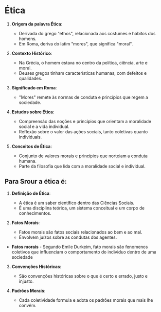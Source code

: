 # Ética

1. **Origem da palavra Ética**:
   - Derivada do grego "ethos", relacionada aos costumes e hábitos dos homens.
   - Em Roma, deriva do latim "mores", que significa "moral".

2. **Contexto Histórico**:
   - Na Grécia, o homem estava no centro da política, ciência, arte e moral.
   - Deuses gregos tinham características humanas, com defeitos e qualidades.

3. **Significado em Roma**:
   - "Mores" remete às normas de conduta e princípios que regem a sociedade.

4. **Estudos sobre Ética**:
   - Compreensão das noções e princípios que orientam a moralidade social e a vida individual.
   - Reflexão sobre o valor das ações sociais, tanto coletivas quanto individuais.

5. **Conceitos de Ética**:
   - Conjunto de valores morais e princípios que norteiam a conduta humana.
   - Parte da filosofia que lida com a moralidade social e individual.
  
## Para Srour a ética é:

1. **Definição de Ética**:
   - A ética é um saber científico dentro das Ciências Sociais.
   - É uma disciplina teórica, um sistema conceitual e um corpo de conhecimentos.

2. **Fatos Morais**:
   - Fatos morais são fatos sociais relacionados ao bem e ao mal.
   - Envolvem juízos sobre as condutas dos agentes.

* **Fatos morais** - Segundo Emile Durkeim, fato morais são fenomenos coletivos que influenciam o comportamento do individuo dentro de uma sociedade

3. **Convenções Históricas**:
   - São convenções históricas sobre o que é certo e errado, justo e injusto.

4. **Padrões Morais**:
   - Cada coletividade formula e adota os padrões morais que mais lhe convêm.

